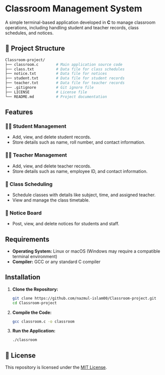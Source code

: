 # Classroom Management System

A simple terminal-based application developed in **C** to manage classroom operations, including handling student and teacher records, class schedules, and notices.

## 📁 Project Structure
```bash
Classroom-project/
├── classroom.c        # Main application source code
├── class.txt          # Data file for class schedules
├── notice.txt         # Data file for notices
├── student.txt        # Data file for student records
├── teacher.txt        # Data file for teacher records
├── .gitignore         # Git ignore file
├── LICENSE            # License file
└── README.md          # Project documentation
```

## Features

### 👩‍🎓 Student Management
- Add, view, and delete student records.
- Store details such as name, roll number, and contact information.

### 👨‍🏫 Teacher Management
- Add, view, and delete teacher records.
- Store details such as name, employee ID, and contact information.

### 📅 Class Scheduling
- Schedule classes with details like subject, time, and assigned teacher.
- View and manage the class timetable.

### 📝 Notice Board
- Post, view, and delete notices for students and staff.


## Requirements

- **Operating System:** Linux or macOS (Windows may require a compatible terminal environment)
- **Compiler:** GCC or any standard C compiler


## Installation

1. **Clone the Repository:**
   ```bash
   git clone https://github.com/nazmul-islam00/Classroom-project.git
   cd Classroom-project
   ```
2. **Compile the Code:**
   ```bash
   gcc classroom.c -o classroom
   ```
3. **Run the Application:**
   ```bash
   ./classroom
   ```

## 📝 License
This repository is licensed under the [MIT License](LICENSE).

